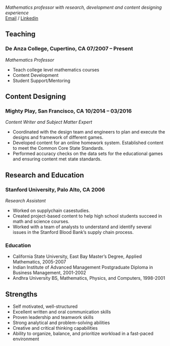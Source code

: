 _Mathematics professor with research, development and content designing experience_ <br>
[Email](mailto:jyothsna.v81@gmail.com) / [Linkedin](https://www.linkedin.com/in/jyothsna-viswanadha-b4904b19/)

## Teaching 
### De Anza College, Cupertino, CA	 					       07/2007 – Present
_Mathematics Professor_ <br>
- Teach college level mathematics courses
- Content Development
- Student Support/Mentoring

## Content Designing 
### Mighty Play, San Francisco, CA                                                                                     10/2014 – 03/2016
_Content Writer and Subject Matter Expert_<br>
- Coordinated with the design team and engineers to plan and execute the designs and framework of different games.
- Developed content for an online homework system. Established content to meet the Common Core State Standards. 
- Performed accuracy checks on the data sets for the educational games and ensuring content met state standards.
## Research and Education
### Stanford University, Palo Alto, CA	                                                                                     2006 
 _Research Assistant_<br> 
- Worked on supplychain casestudies.
- Created project-based content to help high school students succeed in math and science courses.  
- Worked with a team of analysts to understand and identify several issues in the Stanford Blood Bank’s supply chain process.

### Education 
- California State University, East Bay Master’s Degree, Applied Mathematics, 2005-2007
- Indian Institute of Advanced Management   Postgraduate Diploma in Business Management, 2001-2002
- Andhra University BS, Mathematics, Physics, and Computers, 1998-2001

## Strengths 
- Self motivated, well-structured
- Excellent written and oral communication skills
- Proven leadership and teamwork skills
- Strong analytical and problem-solving abilities
- Creative and critical thinking capabilities 
- Ability to organize, balance, and prioritize workload in a fast-paced environment
